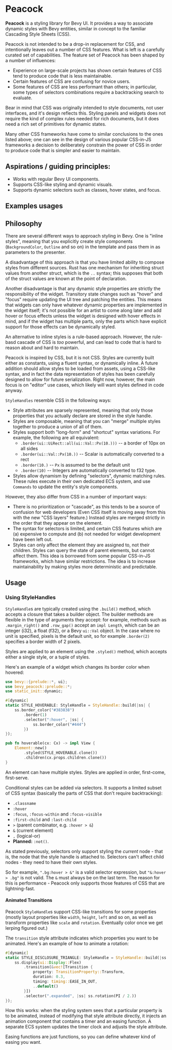 # Peacock

**Peacock** is a styling library for Bevy UI. It provides a way to associate dynamic styles
with Bevy entities, similar in concept to the familiar Cascading Style Sheets (CSS).

Peacock is not intended to be a drop-in replacement for CSS, and intentionally leaves out
a number of CSS features. What is left is a carefully curated set of capabilities. The feature
set of Peacock has been shaped by a number of influences:

* Experience on large-scale projects has shown certain features of CSS tend to produce code
  that is less maintainable.
* Certain features of CSS are confusing for novice users.
* Some features of CSS are less performant than others; in particular, some types of selectors
  combinations require a backtracking search to evaluate.

Bear in mind that CSS was originally intended to style documents, not user interfaces, and
it's design reflects this. Styling panels and widgets does not require the kind of complex
rules needed for rich documents, but it does need a rich set of primitives for dynamic states.

Many other CSS frameworks have come to similar conclusions to the ones listed above; one can
see in the design of various popular CSS-in-JS frameworks a decision to deliberately constrain
the power of CSS in order to produce code that is simpler and easier to maintain.

<!-- ## Getting started

For now, you can run the examples. The "complex" example shows off multiple features of the
library:

```sh
cargo run --example complex
``` -->

## Aspirations / guiding principles:

* Works with regular Bevy UI components.
* Supports CSS-like styling and dynamic visuals.
* Supports dynamic selectors such as classes, hover states, and focus.

## Examples usages

## Philosophy

There are several different ways to approach styling in Bevy. One is "inline styles", meaning that
you explicitly create style components (`BackgroundColor`, `Outline` and so on) in the template
and pass them in as parameters to the presenter.

A disadvantage of this approach is that you have limited ability to compose styles from different
sources. Rust has one mechanism for inheriting struct values from another struct, which is the
`..` syntax; this supposes that both of the struct values are known at the point of declaration.

Another disadvantage is that any dynamic style properties are strictly the responsibility of the
widget. Transitory state changes such as "hover" and "focus" require updating the UI tree and
patching the entities. This means that widgets can only have whatever dynamic properties
are implemented in the widget itself; it's not possible for an artist to come along later and add
hover or focus effects unless the widget is designed with hover effects in mind, and if the widget
has multiple parts, only the parts which have explicit support for those effects can be dynamically
styled.

An alternative to inline styles is a rule-based approach. However, the rule-basd cascade of
CSS is *too* powerful, and can lead to code that is hard to reason about and hard to maintain.

Peacock is inspired by CSS, but it is not CSS. Styles are currently built either as constants,
using a fluent syntax, or dynamically inline. A future addition should allow styles
to be loaded from assets, using a CSS-like syntax, and in fact the data representation of styles
has been carefully designed to allow for future serialization. Right now, however, the main focus
is on "editor" use cases, which likely will want styles defined in code anyway.

`StyleHandles` resemble CSS in the following ways:

* Style attributes are sparsely represented, meaning that only those properties that you actually
  declare are stored in the style handle.
* Styles are composable, meaning that you can "merge" multiple styles together to produce a union
  of all of them.
* Styles support both "long-form" and "shortcut" syntax variations. For example, the following are
  all equivalent:
  * `.border(ui::UiRect::all(ui::Val::Px(10.)))` -- a border of 10px on all sides
  * `.border(ui::Val::Px(10.))` -- Scalar is automatically converted to a rect
  * `.border(10.)` -- `Px` is assumed to be the default unit
  * `.border(10)` -- Integers are automatically converted to f32 type.
* Styles allow dynamism by defining "selectors", dynamic matching rules. These rules execute
  in their own dedicated ECS system, and use `Commands` to update the entity's style components.

However, they also differ from CSS in a number of important ways:

* There is no prioritization or "cascade", as this tends to be a source of confusion for web
  developers (Even CSS itself is moving away from this with the new "CSS layers" feature.) Instead
  styles are merged strictly in the order that they appear on the element.
* The syntax for selectors is limited, and certain CSS features which are (a) expensive to compute
  and (b) not needed for widget development have been left out.
* Styles can only affect the element they are assigned to, not their children. Styles can query
  the state of parent elements, but cannot affect them. This idea is borrowed from
  some popular CSS-in-JS frameworks, which have similar restrictions. The idea is to increase
  maintainability by making styles more deterministic and predictable.

## Usage

### Using StyleHandles

`StyleHandle`s are typically created using the `.build()` method, which accepts a closure that takes
a builder object. The builder methods are flexible in the type of arguments they accept: for
example, methods such as `.margin_right()` and `.row_gap()` accept an `impl Length`, which can be
an integer (i32), a float (f32), or a Bevy `ui::Val` object. In the case where no unit is specified,
pixels is the default unit, so for example `.border(2)` specifies a border width of 2 pixels.

Styles are applied to an element using the `.styled()` method, which accepts either a single style,
or a tuple of styles.

Here's an example of a widget which changes its border color when hovered:

```rust
use bevy::{prelude::*, ui};
use bevy_peacock::prelude::*;
use static_init::dynamic;

#[dynamic]
static STYLE_HOVERABLE: StyleHandle = StyleHandle::build(|ss| {
    ss.border_color("#383838")
        .border(1)
        .selector(":hover", |ss| {
            ss.border_color("#444")
        })
});

pub fn hoverable(cx: Cx) -> impl View {
    Element::new()
        .styled(STYLE_HOVERABLE.clone())
        .children(cx.props.children.clone())
}
```

An element can have multiple styles. Styles are applied in order, first-come, first-serve.

Conditional styles can be added via selectors. It supports a limited subset of CSS syntax (basically the parts of CSS that don't require backtracking):

* `.classname`
* `:hover`
* `:focus`, `:focus-within` and `:focus-visible`
* `:first-child` and `:last-child`
* `>` (parent combinator, e.g. `:hover > &`)
* `&` (current element)
* `,` (logical-or)
* **Planned:** `:not()`.

As stated previously, selectors only support styling the *current* node - that is, the node that
the style handle is attached to. Selectors can't affect child nodes - they need to have their own styles.

So for example, `".bg:hover > &"` is a valid selector expression, but `"&:hover > .bg"` is not valid.
The `&` must always be on the last term. The reason for this is performance - Peacock only supports those features of CSS that are lightning-fast.

#### Animated Transitions

Peacock `StyleHandle`s support CSS-like transitions for some properties (mostly layout properties
like `width`, `height`, `left` and so on, as well as transform properties like `scale` and `rotation`.
Eventually color once we get lerping figured out.)

The `transition` style attribute indicates which properties you want to be animated. Here's an
example of how to animate a rotation:

```rust
#[dynamic]
static STYLE_DISCLOSURE_TRIANGLE: StyleHandle = StyleHandle::build(|ss| {
    ss.display(ui::Display::Flex)
        .transition(&vec![Transition {
            property: TransitionProperty::Transform,
            duration: 0.3,
            timing: timing::EASE_IN_OUT,
            ..default()
        }])
        .selector(".expanded", |ss| ss.rotation(PI / 2.))
});
```
How this works: when the styling system sees that a particular property is to be animated,
instead of modifying that style attribute directly, it injects an animation component that
contains a timer and an easing function. A separate ECS system updates the timer clock and
adjusts the style attribute.

Easing functions are just functions, so you can define whatever kind of easing you want.

<!-- ### Class names

The `class_names` method can add class names to an element. Class names can be added conditionally
using the `.if_true()` modifier.

```rust
pub fn classnames_example(cx: Cx<Props>) -> impl View {
    Element::new()
        .class_names(("vertical", "selected".if_true(cx.props.selected)))
}
``` -->
